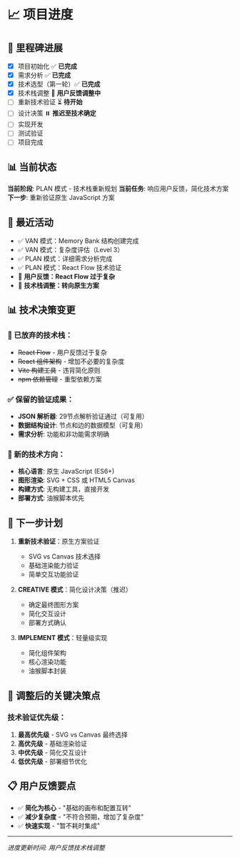 # 📈 项目进度

## 🏁 里程碑进展
- [x] 项目初始化 ✅ **已完成**
- [x] 需求分析 ✅ **已完成**
- [x] 技术选型（第一轮）✅ **已完成**
- [x] 技术栈调整 🔄 **用户反馈调整中**
- [ ] 重新技术验证 ⏳ **待开始**
- [ ] 设计决策 ⏸️ **推迟至技术确定**
- [ ] 实现开发
- [ ] 测试验证
- [ ] 项目完成

## 📊 当前状态
**当前阶段**: PLAN 模式 - 技术栈重新规划
**当前任务**: 响应用户反馈，简化技术方案
**下一步**: 重新验证原生 JavaScript 方案

## 🔄 最近活动
- ✅ VAN 模式：Memory Bank 结构创建完成
- ✅ VAN 模式：复杂度评估（Level 3）
- ✅ PLAN 模式：详细需求分析完成
- ✅ PLAN 模式：React Flow 技术验证
- 🔄 **用户反馈：React Flow 过于复杂**
- 🔄 **技术栈调整：转向原生方案**

## 📊 技术决策变更
### 🚫 已放弃的技术栈：
- ~~React Flow~~ - 用户反馈过于复杂
- ~~React 组件架构~~ - 增加不必要的复杂度
- ~~Vite 构建工具~~ - 违背简化原则
- ~~npm 依赖管理~~ - 重型依赖方案

### ✅ 保留的验证成果：
- **JSON 解析器**: 29节点解析验证通过（可复用）
- **数据结构设计**: 节点和边的数据模型（可复用）
- **需求分析**: 功能和非功能需求明确

### 🎯 新的技术方向：
- **核心语言**: 原生 JavaScript (ES6+)
- **图形渲染**: SVG + CSS 或 HTML5 Canvas
- **构建方式**: 无构建工具，直接开发
- **部署方式**: 油猴脚本优先

## 📝 下一步计划
1. **重新技术验证**：原生方案验证
   - SVG vs Canvas 技术选择
   - 基础渲染能力验证
   - 简单交互功能验证

2. **CREATIVE 模式**：简化设计决策（推迟）
   - 确定最终图形方案
   - 简化交互设计
   - 部署方式确认

3. **IMPLEMENT 模式**：轻量级实现
   - 简化组件架构
   - 核心渲染功能
   - 油猴脚本封装

## 🎯 调整后的关键决策点
### 技术验证优先级：
1. **最高优先级** - SVG vs Canvas 最终选择
2. **高优先级** - 基础渲染验证
3. **中优先级** - 简化交互设计
4. **低优先级** - 部署细节优化

## 📋 用户反馈要点
- ✅ **简化为核心** - "基础的画布和配置互转"
- ✅ **减少复杂度** - "不符合预期，增加了复杂度"
- ✅ **快速实现** - "暂不耗时集成"

---
*进度更新时间: 用户反馈技术栈调整* 